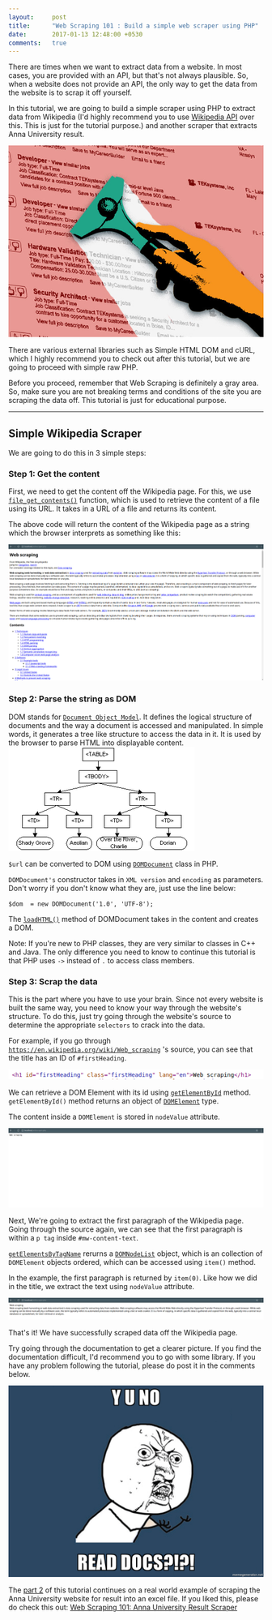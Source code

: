 ```yaml
---
layout:     post
title:      "Web Scraping 101 : Build a simple web scraper using PHP"
date:       2017-01-13 12:48:00 +0530
comments:   true
---
```


There are times when we want to extract data from a website. In most cases,
you are provided with an API, but that's not always plausible. So, when a website
does not provide an API, the only way to get the data from the website is to scrap it off yourself.

In this tutorial, we are going to build a simple scraper using PHP to extract data from Wikipedia
(I'd highly recommend you to use [Wikipedia API](https://www.mediawiki.org/wiki/API:Main_page) over this.
This is just for the tutorial purpose.) and another scraper that extracts
Anna University result.

![](/public/images/web_scraping.jpg)

There are various external libraries such as Simple HTML DOM and cURL,
which I highly recommend you to check out after this tutorial, but we are going to
proceed with simple raw PHP.

Before you proceed, remember that Web Scraping is definitely a gray area. So,
make sure you are not breaking terms and conditions of the site you are scraping
the data off. This tutorial is just for educational purpose.

--------------------------------------------------------------------------------

## Simple Wikipedia Scraper

We are going to do this in 3 simple steps:

### Step 1: Get the content

First, we need to get the content off the Wikipedia page. For this, we use [`file_get_contents()`](http://php.net/manual/en/function.file-get-contents.php)
function, which is used to retrieve the content of a file using its URL. It takes in
a URL of a file and returns its content.

<script src="https://gist.github.com/AravindVasudev/b6265f6eb40a1e8979188b6967e7cfb1.js?file=print_url.php"></script>

The above code will return the content of the Wikipedia page as a string which
the browser interprets as something like this:

![](/public/images/wikiscraper_1.png)

### Step 2: Parse the string as DOM

DOM stands for [`Document Object Model`](https://www.w3.org/TR/1998/WD-DOM-19980720/introduction.html).
It defines the logical structure of documents and the way a document is accessed
and manipulated. In simple words, it generates a tree like structure to access the
data in it. It is used by the browser to parse HTML into displayable content.
![](/public/images/dom.gif)

`$url` can be converted to DOM using [`DOMDocument`](http://php.net/manual/en/class.domdocument.php)
class in PHP.

`DOMDocument's` constructor takes in `XML version` and `encoding` as parameters.
Don't worry if you don't know what they are, just use the line below:

```
$dom  = new DOMDocument('1.0', 'UTF-8');
```

The [`loadHTML()`](http://php.net/manual/en/domdocument.loadhtml.php) method of
DOMDocument takes in the content and creates a DOM.

<script src="https://gist.github.com/AravindVasudev/b6265f6eb40a1e8979188b6967e7cfb1.js?file=construct_dom.php"></script>

Note: If you're new to PHP classes, they are very similar to classes in C++ and Java.
The only difference you need to know to continue this tutorial is that PHP uses
`->` instead of `.` to access class members.

### Step 3: Scrap the data

This is the part where you have to use your brain. Since not every website is built
the same way, you need to know your way through the website's structure. To do this,
just try going through the website's source to determine the appropriate `selectors`
to crack into the data.

For example,
if you go through [`https://en.wikipedia.org/wiki/Web_scraping`](https://en.wikipedia.org/wiki/Web_scraping) 's
source, you can see that the title has an ID of `#firstHeading`.

![](/public/images/wikiscraper_2.png)

We can retrieve a DOM Element with its id using [`getElementById`](http://php.net/manual/en/domdocument.getelementbyid.php) method. `getElementById()` method returns an object of [`DOMElement`](http://php.net/manual/en/class.domelement.php) type.

The content inside a `DOMElement` is stored in `nodeValue` attribute.

<script src="https://gist.github.com/AravindVasudev/b6265f6eb40a1e8979188b6967e7cfb1.js?file=print_title.php"></script>

![](/public/images/wikiscraper_3.png)

Next, We're going to extract the first paragraph of the Wikipedia page. Going
through the source again, we can see that the first paragraph is within a `p tag`
inside `#mw-content-text`.

<script src="https://gist.github.com/AravindVasudev/b6265f6eb40a1e8979188b6967e7cfb1.js?file=print_para.php"></script>

[`getElementsByTagName`](http://php.net/manual/en/domelement.getelementsbytagname.php)
rerurns a [`DOMNodeList`](http://php.net/manual/en/class.domnodelist.php) object,
which is an collection of `DOMElement` objects ordered, which can be accessed using
`item()` method.

In the example, the first paragraph is returned by `item(0)`. Like how we did in
the title, we extract the text using `nodeValue` attribute.

![](/public/images/wikiscraper_4.png)

That's it! We have successfully scraped data off the Wikipedia page.

Try going through the documentation to get a clearer picture. If you find the
documentation difficult, I'd recommend you to go with some library. If you have
any problem following the tutorial, please do post it in the comments below.

![](/public/images/read_the_docs.jpg)

The [part 2](/2017/01/14/web-scraping-101-part2/) of this tutorial continues on a real world example of scraping
the Anna University website for result into an excel file. If you liked this, please do check
this out: [Web Scraping 101: Anna University Result Scraper](/2017/01/14/web-scraping-101-part2/)
